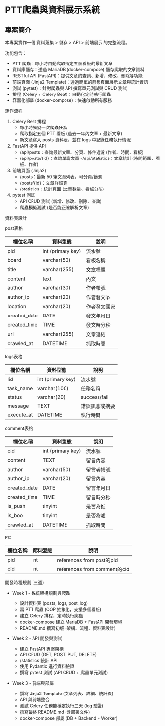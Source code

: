 # PTT爬蟲與資料展示系統

## 專案簡介

本專案實作一個 資料蒐集 > 儲存 > API > 前端展示 的完整流程。

功能包含：

- PTT 爬蟲：每小時自動爬取指定五個看板的最新文章
- 資料庫儲存：透過 MariaDB (docker-compose) 儲存爬取的文章資料
- RESTful API (FastAPI)：提供文章的查詢、新增、修改、刪除等功能
- 前端頁面 (Jinja2 Template)：透過簡單的靜態頁面展示文章與統計資訊
- 測試 (pytest)：針對爬蟲與 API 撰寫單元測試與 CRUD 測試
- 排程 (Celery + Celery Beat)：自動化定時執行爬蟲
- 容器化部屬 (docker-compose)：快速啟動所有服務

運作流程

1. Celery Beat 排程
    - 每小時觸發一次爬蟲任務
    - 爬取指定五個 PTT 看板 (過去一年內文章 + 最新文章)
    - 新文章寫入 posts 資料表，並在 logs 中記錄任務執行情況
2. FastAPI 提供 API
    - /api/posts：查詢最新文章、分頁、條件過濾 (作者、時間、看板)
    - /api/posts/{id}：查詢單篇文章
      -/api/statistics：文章統計 (時間範圍、看板、作者)
3. 前端頁面 (Jinja2)
    - /posts：最新 50 筆文章列表，可分頁/篩選
    - /posts/{id}：文章詳細頁
    - /statistics：統計頁面 (文章數量、看板分布)
4. pytest 測試
    - API CRUD 測試 (新增、修改、刪除、查詢)
    - 爬蟲模擬測試 (是否能正確解析文章)

資料表設計

post表格

| 欄位名稱         | 資料型態              | 說明     |
|--------------|-------------------|--------|
| pid          | int (primary key) | 流水號    |
| board        | varchar(50)       | 看板名稱   |
| title        | varchar(255)      | 文章標題   |
| content      | text              | 內文     |
| author       | varchar(30)       | 作者帳號   |
| author_ip    | varchar(20)       | 作者發文ip |
| location     | varchar(20)       | 作者發文國家 |
| created_date | DATE              | 發文年月日  |
| created_time | TIME              | 發文時分秒  |
| url          | varchar(255)      | 文章連結   |
| crawled_at   | DATETIME          | 抓取時間   |

logs表格

| 欄位名稱       | 資料型態              | 說明           |
|------------|-------------------|--------------|
| lid        | int (primary key) | 流水號          |
| task_name  | varchar(100)      | 任務名稱         |
| status     | varchar(20)       | success/fail |
| message    | TEXT              | 錯誤訊息或摘要      |
| execute_at | DATETIME          | 執行時間         |

comment表格

| 欄位名稱         | 資料型態              | 說明    |
|--------------|-------------------|-------|
| cid          | int (primary key) | 流水號   |
| content      | TEXT              | 留言內容  |
| author       | varchar(50)       | 留言者帳號 |
| author_ip    | varchar(20)       | 留言內容  |
| created_date | DATE              | 留言年月日 |
| created_time | TIME              | 留言時分秒 |
| is_push      | tinyint           | 是否為推  |
| is_boo       | tinyint           | 是否為噓  |
| crawled_at   | DATETIME          | 抓取時間  |

PC

| 欄位名稱 | 資料型態 | 說明                          |
|------|------|-----------------------------|
| pid  | int  | references from post的pid    |
| cid  | int  | references from comment的cid |

開發時程規劃 (三週)

- Week 1 - 系統架構規劃與爬蟲
    - 設計資料表 (posts, logs, post_log)
    - 寫 PTT 爬蟲 (OOP 抽象化，支援多個看板)
    - 建立 Celery 排程，定時執行爬蟲
    - docker-compose 建立 MariaDB + FastAPI 開發環境
    - README.md 撰寫初版 (架構、流程、資料表設計)

- Week 2 - API 開發與測試
    - 建立 FastAPI 專案架構
    - API CRUD (GET, POST, PUT, DELETE)
    - /statistics 統計 API
    - 使用 Pydantic 進行資料驗證
    - 撰寫 pytest 測試 (API CRUD + 爬蟲單元測試)

- Week 3 - 前端與部屬
    - 撰寫 Jinja2 Template (文章列表、詳細、統計頁)
    - API 與前端整合
    - 測試 Celery 任務能穩定執行三天 (log 驗證)
    - 撰寫最終 README.md (含部署文件)
    - docker-compose 部屬 (DB + Backend + Worker)
